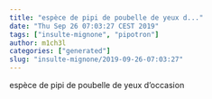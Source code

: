 ```yaml
---
title: "espèce de pipi de poubelle de yeux d..."
date: "Thu Sep 26 07:03:27 CEST 2019"
tags: ["insulte-mignone", "pipotron"]
author: m1ch3l
categories: ["generated"]
slug: "insulte-mignone/2019-09-26-07:03:27"
---
```


espèce de pipi de poubelle de yeux d’occasion
